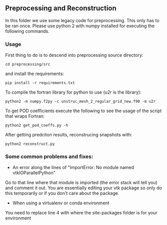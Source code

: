 ## Preprocessing and Reconstruction

In this folder we use some legacy code for preprocessing. This only has to be ran once. Please use python 2 with numpy installed for executing the following commands.

### Usage

First thing to do is to descend into preprocessing source directory:

```cd preprocessing/src```

and install the requirements:

```pip install -r requirements.txt```

To compile the fortran library for python to use (u2r is the library):

```python2 -m numpy.f2py -c unstruc_mesh_2_regular_grid_new.f90 -m u2r```

To get POD coefficients execute the following to see the usage of the script that wraps Fortran:

```python2 get_pod_coeffs.py -h```

After getting predciton results, reconstrucing snapshots with:

```python2 reconstruct.py```



### Some common problems and fixes:

- An error along the lines of "ImportError: No module named vtkIOParallelPython"

Go to that line where that module is imported (the error stack will tell you) and comment it out. You are essentially editing your vtk package so only do this temporarily or if you don't care about the package.

- When using a virtualenv or conda environment

You need to replace line 4 with where the site-packages folder is for your environment
